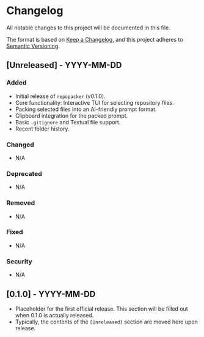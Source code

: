 # Changelog

All notable changes to this project will be documented in this file.

The format is based on [Keep a Changelog](https://keepachangelog.com/en/1.0.0/),
and this project adheres to [Semantic Versioning](https://semver.org/spec/v2.0.0.html).

## [Unreleased] - YYYY-MM-DD

### Added
- Initial release of `repopacker` (v0.1.0).
- Core functionality: Interactive TUI for selecting repository files.
- Packing selected files into an AI-friendly prompt format.
- Clipboard integration for the packed prompt.
- Basic `.gitignore` and Textual file support.
- Recent folder history.

### Changed
- N/A

### Deprecated
- N/A

### Removed
- N/A

### Fixed
- N/A

### Security
- N/A

## [0.1.0] - YYYY-MM-DD
- Placeholder for the first official release. This section will be filled out when 0.1.0 is actually released.
- Typically, the contents of the `[Unreleased]` section are moved here upon release.
